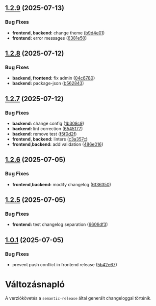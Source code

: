 ## [1.2.9](https://github.com/tamasjuhasz84/minicms/compare/v1.2.8...v1.2.9) (2025-07-13)


### Bug Fixes

* **frontend, backend:** change theme ([b9d4e01](https://github.com/tamasjuhasz84/minicms/commit/b9d4e012ba9507c3a3d36927f4ab2a52dbe32c32))
* **frontend:** error messages ([6381e50](https://github.com/tamasjuhasz84/minicms/commit/6381e5019b4028c4fc8f8c94f8e47e8eee65fb1a))

## [1.2.8](https://github.com/tamasjuhasz84/minicms/compare/v1.2.7...v1.2.8) (2025-07-12)

### Bug Fixes

- **backend, frontend:** fix admin ([04c6780](https://github.com/tamasjuhasz84/minicms/commit/04c6780b20e5c084c6f558800f75fc91a39d7121))
- **backend:** package-json ([b562843](https://github.com/tamasjuhasz84/minicms/commit/b562843383a33be13a36239809342b8a5f141432))

## [1.2.7](https://github.com/tamasjuhasz84/minicms/compare/v1.2.6...v1.2.7) (2025-07-12)

### Bug Fixes

- **backend:** change config ([1b308c9](https://github.com/tamasjuhasz84/minicms/commit/1b308c9bc75ad4245634f94748db0266e9d0f8c8))
- **backend:** lint correction ([6545177](https://github.com/tamasjuhasz84/minicms/commit/6545177bea168fc0cea2d1b586581e150d5e0f2d))
- **backend:** remove test ([f5f0d2f](https://github.com/tamasjuhasz84/minicms/commit/f5f0d2f9abda49a351f88e2cb04316a7c9caadbf))
- **frontend, backend:** linters ([c3a357c](https://github.com/tamasjuhasz84/minicms/commit/c3a357cb5c9df472d1323d7e2ad82ffe7341f04e))
- **frontend,backend:** add validation ([486e016](https://github.com/tamasjuhasz84/minicms/commit/486e016c751cb65dd68157e3b294fe898344d4b9))

## [1.2.6](https://github.com/tamasjuhasz84/minicms/compare/v1.2.5...v1.2.6) (2025-07-05)

### Bug Fixes

- **frontend,backend:** modify changelog ([6f36350](https://github.com/tamasjuhasz84/minicms/commit/6f36350e3af125f809adbafae6525c3b1f6fe002))

## [1.2.5](https://github.com/tamasjuhasz84/minicms/compare/v1.2.4...v1.2.5) (2025-07-05)

### Bug Fixes

- **frontend:** test changelog separation ([6609df3](https://github.com/tamasjuhasz84/minicms/commit/6609df38aeca3d01a069f08b339853fbd238eeb5))

## [1.0.1](https://github.com/tamasjuhasz84/minicms/compare/v1.0.0...v1.0.1) (2025-07-05)

### Bug Fixes

- prevent push conflict in frontend release ([5b42e67](https://github.com/tamasjuhasz84/minicms/commit/5b42e6776b8be0fc444b605ce362c3f471a719db))

# Változásnapló

A verziókövetés a `semantic-release` által generált changeloggal történik.
